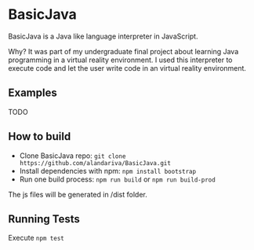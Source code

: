 BasicJava
==================================================

BasicJava is a Java like language interpreter in JavaScript.

Why? It was part of my undergraduate final project about learning Java programming 
in a virtual reality environment. I used this interpreter to execute code and let 
the user write code in an virtual reality environment.


Examples
----------------------------

TODO

How to build
----------------------------

* Clone BasicJava repo: ```git clone https://github.com/alandariva/BasicJava.git```
* Install dependencies with npm: ```npm install bootstrap```
* Run one build process: ```npm run build``` or ```npm run build-prod```

The js files will be generated in /dist folder.

Running Tests
----------------------------

Execute ```npm test```